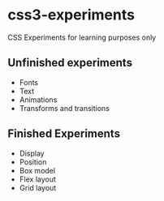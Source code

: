 # css3-experiments
CSS Experiments for learning purposes only

## Unfinished experiments
- Fonts
- Text
- Animations
- Transforms and transitions

## Finished Experiments
- Display
- Position
- Box model
- Flex layout
- Grid layout

